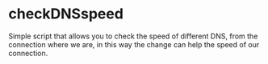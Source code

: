 # checkDNSspeed
 Simple script that allows you to check the speed of different DNS, from the connection where we are, in this way the change can help the speed of our connection.
